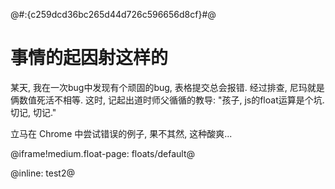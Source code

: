 @#:{c259dcd36bc265d44d726c596656d8cf}#@

# 事情的起因射这样的

某天, 我在一次bug中发现有个顽固的bug, 表格提交总会报错. 经过排查, 尼玛就是俩数值死活不相等. 这时, 记起出道时师父循循的教导:
"孩子, js的float运算是个坑. 切记, 切记."

立马在 Chrome 中尝试错误的例子, 果不其然, 这种酸爽...

@iframe!medium.float-page: floats/default@

@inline: test2@

